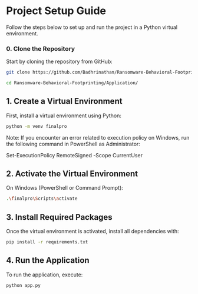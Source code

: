 # Project Setup Guide

Follow the steps below to set up and run the project in a Python virtual environment.

### 0. Clone the Repository

Start by cloning the repository from GitHub:
```bash
git clone https://github.com/Badhrinathan/Ransomware-Behavioral-Footprinting.git
```
```bash
cd Ransomware-Behavioral-Footprinting/Application/
```
## 1. Create a Virtual Environment

First, install a virtual environment using Python:
```bash
python -m venv finalpro
```
Note: If you encounter an error related to execution policy on Windows, run the following command in PowerShell as Administrator:

Set-ExecutionPolicy RemoteSigned -Scope CurrentUser

## 2. Activate the Virtual Environment
On Windows (PowerShell or Command Prompt):
```bash
.\finalpro\Scripts\activate
```
## 3. Install Required Packages
Once the virtual environment is activated, install all dependencies with:
```bash
pip install -r requirements.txt
```
## 4. Run the Application
To run the application, execute:
```bash
python app.py
```
